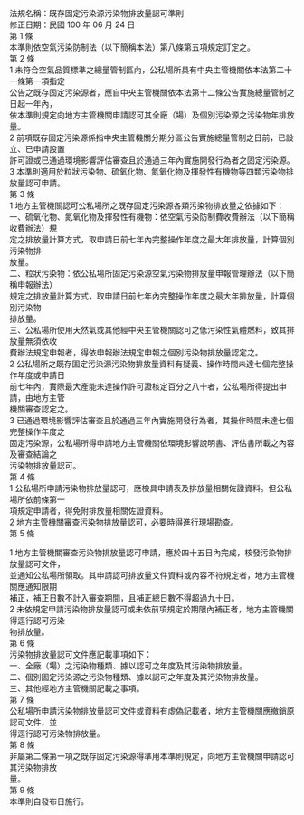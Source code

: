 法規名稱：既存固定污染源污染物排放量認可準則  
修正日期：民國 100 年 06 月 24 日  
第 1 條  
本準則依空氣污染防制法（以下簡稱本法）第八條第五項規定訂定之。  
第 2 條  
1 未符合空氣品質標準之總量管制區內，公私場所具有中央主管機關依本法第二十一條第一項指定  
公告之既存固定污染源者，應自中央主管機關依本法第十二條公告實施總量管制之日起一年內，  
依本準則規定向地方主管機關申請認可其全廠（場）及個別污染源之污染物年排放量。  
2 前項既存固定污染源係指中央主管機關分期分區公告實施總量管制之日前，已設立、已申請設置  
許可證或已通過環境影響評估審查且於通過三年內實施開發行為者之固定污染源。  
3 本準則適用於粒狀污染物、硫氧化物、氮氧化物及揮發性有機物等四類污染物排放量認可申請。  
第 3 條  
1 地方主管機關認可公私場所之既存固定污染源各類污染物排放量之依據如下：  
一、硫氧化物、氮氧化物及揮發性有機物：依空氣污染防制費收費辦法（以下簡稱收費辦法）規  
定之排放量計算方式，取申請日前七年內完整操作年度之最大年排放量，計算個別污染物排  
放量。  
二、粒狀污染物：依公私場所固定污染源空氣污染物排放量申報管理辦法（以下簡稱申報辦法）  
規定之排放量計算方式，取申請日前七年內完整操作年度之最大年排放量，計算個別污染物  
排放量。  
三、公私場所使用天然氣或其他經中央主管機關認可之低污染性氣體燃料，致其排放量無須依收  
費辦法規定申報者，得依申報辦法規定申報之個別污染物排放量認定之。  
2 公私場所之既存固定污染源污染物排放量資料有疑義、操作時間未達七個完整操作年度或申請日  
前七年內，實際最大產能未達操作許可證核定百分之八十者，公私場所得提出申請，由地方主管  
機關審查認定之。  
3 已通過環境影響評估審查且於通過三年內實施開發行為者，其操作時間未達七個完整操作年度之  
固定污染源，公私場所得申請地方主管機關依環境影響說明書、評估書所載之內容及審查結論之  
污染物排放量認可。  
第 4 條  
1 公私場所申請污染物排放量認可，應檢具申請表及排放量相關佐證資料。但公私場所依前條第一  
項規定申請者，得免附排放量相關佐證資料。  
2 地方主管機關審查污染物排放量認可，必要時得進行現場勘查。  
第 5 條  


1 地方主管機關審查污染物排放量認可申請，應於四十五日內完成，核發污染物排放量認可文件，  
並通知公私場所領取。其申請認可排放量文件資料或內容不符規定者，地方主管機關應通知限期  
補正，補正日數不計入審查期間，且補正總日數不得超過九十日。  
2 未依規定申請污染物排放量認可或未依前項規定於期限內補正者，地方主管機關得逕行認可污染  
物排放量。  
第 6 條  
污染物排放量認可文件應記載事項如下：  
一、全廠（場）之污染物種類、據以認可之年度及其污染物排放量。  
二、個別固定污染源之污染物種類、據以認可之年度及其污染物排放量。  
三、其他經地方主管機關記載之事項。  
第 7 條  
公私場所申請污染物排放量認可文件或資料有虛偽記載者，地方主管機關應撤銷原認可文件，並  
得逕行認可污染物排放量。  
第 8 條  
非屬第二條第一項之既存固定污染源得準用本準則規定，向地方主管機關申請認可其污染物排放  
量。  
第 9 條  
本準則自發布日施行。  



